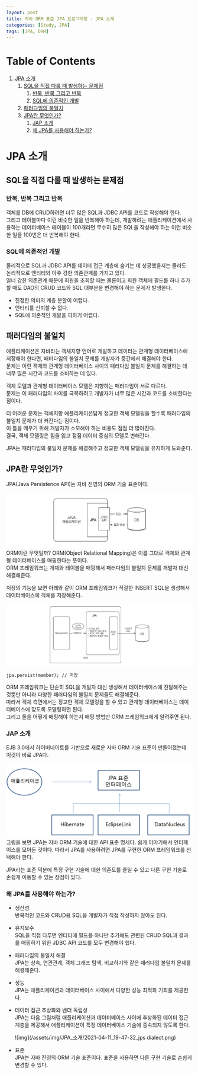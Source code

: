 ```yaml
---
layout: post
title: 자바 ORM 표준 JPA 프로그래밍 - JPA 소개
categories: [Study, JPA]
tags: [JPA, ORM]
---
```


# Table of Contents

1.  [JPA 소개](#org2032581)
    1.  [SQL을 직접 다룰 때 발생하는 문제점](#org2d5500f)
        1.  [반복, 반복 그리고 반복](#orge916069)
        2.  [SQL에 의존적인 개발](#org59453cf)
    2.  [패러다임의 불일치](#orga8f10a3)
    3.  [JPA란 무엇인가?](#orgee228b1)
        1.  [JAP 소개](#org9fdfc5e)
        2.  [왜 JPA를 사용해야 하는가?](#org932d0db)


<a id="org2032581"></a>

# JPA 소개


<a id="org2d5500f"></a>

## SQL을 직접 다룰 때 발생하는 문제점


<a id="orge916069"></a>

### 반복, 반복 그리고 반복

객체를 DB에 CRUD하려면 너무 많은 SQL과 JDBC API를 코드로 작성해야 한다.  
그리고 테이블마다 이런 비슷한 일을 반복해야 하는데, 개발하려는 애플리케이션에서 사용하는 데이터베이스 테이블이 100개라면 무수히 많은 SQL을 작성해야 하는 이런 비슷한 일을 100번은 더 반복해야 한다.  


<a id="org59453cf"></a>

### SQL에 의존적인 개발

물리적으로 SQL과 JDBC API를 데이터 접근 계층에 숨기는 데 성공했을지는 몰라도 논리적으로 엔티티와 아주 강한 의존관계를 가지고 있다.  
일너 강한 의존관계 때문에 회원을 조회할 때는 물론이고 회원 객체에 필드를 하나 추가할 때도 DAO의 CRUD 코드와 SQL 대부분을 변경해야 하는 문제가 발생한다.  

-   진정한 의미의 계층 분할이 어렵다.
-   엔티티를 신뢰할 수 없다.
-   SQL에 의존적인 개발을 피하기 어렵다.


<a id="orga8f10a3"></a>

## 패러다임의 불일치

애플리케이션은 자바라는 객체지향 언어로 개발하고 데이터는 관계형 데이터베이스에 저장해야 한다면, 패터다임의 불일치 문제를 개발자가 중간에서 해결해야 한다.  
문제는 이런 객체와 관계형 데이터베이스 사이의 패러다임 불일치 문제를 해결하는 데 너무 많은 시간과 코드를 소비하는 데 있다.  

객체 모델과 관계형 데이터베이스 모델은 지향하는 패러다임이 서로 다르다.  
문제는 이 패러다임의 차이를 극복하려고 개발자가 너무 많은 시간과 코드를 소비한다는 점이다.  

더 어려운 문제는 객체지향 애플리케이션답게 정교한 객체 모델링을 할수록 패러다임의 불일치 문제가 더 커진다는 점이다.  
이 틈을 메우기 위해 개발자가 소모해야 하는 비용도 점점 더 많아진다.  
결국, 객체 모델링은 힘을 잃고 점점 데이터 중심의 모델로 변해간다.  

JPA는 패러다임의 불일치 문제를 해결해주고 정교한 객체 모델링을 유지하게 도와준다.  


<a id="orgee228b1"></a>

## JPA란 무엇인가?

JPA(Java Persistence API)는 자바 진영의 ORM 기술 표준이다.  

![img](/assets/img/JPA_소개/2021-04-11_19-27-13_jpa-basic-structure.png)  
ORM이란 무엇일까? ORM(Object Relational Mapping)은 이름 그대로 객체와 관계형 데이터베이스를 매핑한다는 뜻이다.  
ORM 프레임워크는 개체와 테이블을 매핑해서 패러다임의 불일치 문제를 개발자 대신 해결해준다.  

저장의 기능을 보면 아래와 같이 ORM 프레임워크가 적절한 INSERT SQL을 생성해서 데이터베이스에 객체를 저장해준다.  

![img](/assets/img/JPA_소개/2021-04-11_19-29-46_jpa-insert-structure.png)  

    jpa.persist(member); // 저장

ORM 프레임워크는 단순히 SQL을 개발자 대신 생성해서 데이터베이스에 전달해주는 것뿐만 아니라 다양한 패러다임의 불일치 문제들도 해결해준다.  
따라서 객체 측면에서는 정교한 객체 모델링을 할 수 있고 관계형 데이터베이스는 데이터베이스에 맞도록 모델링하면 된다.  
그리고 둘을 어떻게 매핑해야 하는지 매핑 방법만 ORM 프레임워크에게 알려주면 된다.  


<a id="org9fdfc5e"></a>

### JAP 소개

EJB 3.0에서 하이버네이트를 기반으로 새로운 자바 ORM 기술 표준이 만들어졌는데 이것이 바로 JPA다.  

![img](/assets/img/JPA_소개/2021-04-11_19-35-48_.png)  
그림을 보면 JPA는 자바 ORM 기술에 대한 API 표준 명세다. 쉽게 이야기해서 인터페이스를 모아둔 것이다. 따라서 JPA를 사용하려면 JPA를 구현한 ORM 프레임워크를 선택해야 한다.  

JPA라는 표준 덕분에 특정 구현 기술에 대한 의존도를 줄일 수 있고 다른 구현 기술로 손쉽게 이동할 수 있는 장점이 있다.  


<a id="org932d0db"></a>

### 왜 JPA를 사용해야 하는가?

-   생산성  
    반복적인 코드와 CRUD용 SQL을 개발자가 직접 작성하지 않아도 된다.
-   유지보수  
    SQL을 직접 다루면 엔티티에 필드를 하나만 추가해도 관련된 CRUD SQL과 결과를 매핑하기 위한 JDBC API 코드를 모두 변경해야 했다.
-   패러다임의 불일치 해결  
    JPA는 상속, 연관관계, 객체 그래프 탐색, 비교하기와 같은 패러다임 불일치 문제를 해결해준다.
-   성능  
    JPA는 애플리케이션과 데이터베이스 사이에서 다양한 성능 최적화 기회를 제공한다.
-   데이터 접근 추상화와 벤더 독립성  
    JPA는 다음 그림처럼 애플리케이션과 데이터베이스 사이에 추상화된 데이터 접근 계층을 제공해서 애플리케이션이 특정 데이터베이스 기술에 종속되지 않도록 한다.  
    
    ![img](/assets/img/JPA_소개/2021-04-11_19-47-32_jps dialect.png)
-   표준  
    JPA는 자바 진영의 ORM 기술 표준이다. 표준을 사용하면 다른 구현 기술로 손쉽게 변경할 수 있다.

